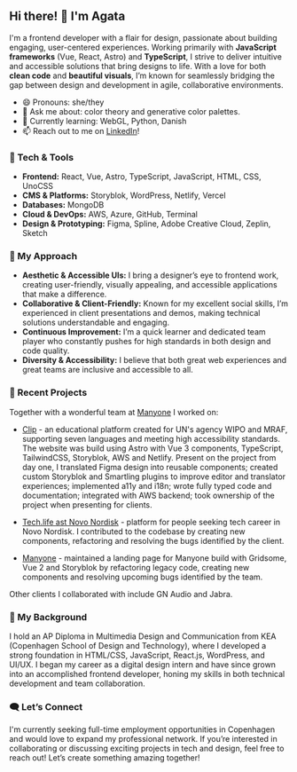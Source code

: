 ## Hi there! 👋 I'm Agata

I'm a frontend developer with a flair for design, passionate about building engaging, user-centered experiences. Working primarily with **JavaScript frameworks** (Vue, React, Astro) and **TypeScript**, I strive to deliver intuitive and accessible solutions that bring designs to life. With a love for both **clean code** and **beautiful visuals**, I’m known for seamlessly bridging the gap between design and development in agile, collaborative environments.

- 😄 Pronouns: she/they
- 💬 Ask me about: color theory and generative color palettes.
- 🌱 Currently learning: WebGL, Python, Danish
- 📫 Reach out to me on [LinkedIn](https://www.linkedin.com/in/agatalubanska/)!

### 🔧 Tech & Tools

- **Frontend:** React, Vue, Astro, TypeScript, JavaScript, HTML, CSS, UnoCSS
- **CMS & Platforms:** Storyblok, WordPress, Netlify, Vercel
- **Databases:** MongoDB
- **Cloud & DevOps:** AWS, Azure, GitHub, Terminal
- **Design & Prototyping:** Figma, Spline, Adobe Creative Cloud, Zeplin, Sketch

### 🌱 My Approach

- **Aesthetic & Accessible UIs:** I bring a designer’s eye to frontend work, creating user-friendly, visually appealing, and accessible applications that make a difference.
- **Collaborative & Client-Friendly:** Known for my excellent social skills, I’m experienced in client presentations and demos, making technical solutions understandable and engaging.
- **Continuous Improvement:** I’m a quick learner and dedicated team player who constantly pushes for high standards in both design and code quality.
- **Diversity & Accessibility:** I believe that both great web experiences and great teams are inclusive and accessible to all.

### 📂 Recent Projects

Together with a wonderful team at [Manyone](https://manyone.com/) I worked on:

- [Clip](https://goclip.org/en/) - an educational platform created for UN's agency WIPO and MRAF, supporting seven languages and meeting high accessibility standards. The website was build using Astro with Vue 3 components, TypeScript, TailwindCSS, Storyblok, AWS and Netlify. Present on the project from day one, I translated Figma design into reusable components; created custom Storyblok and Smartling plugins to improve editor and translator experiences; implemented a11y and i18n; wrote fully typed code and documentation; integrated with AWS backend; took ownership of the project when presenting for clients.

- [Tech.life ast Novo Nordisk](https://techlife.novonordisk.com/) - platform for people seeking tech career in Novo Nordisk. I contributed to the codebase by creating new components, refactoring and resolving the bugs identified by the client.

- [Manyone](https://manyone.com/) - maintained a landing page for Manyone build with Gridsome, Vue 2 and Storyblok by refactoring legacy code, creating new components and resolving upcoming bugs identified by the team.

Other clients I collaborated with include GN Audio and Jabra.

### 🚀 My Background

I hold an AP Diploma in Multimedia Design and Communication from KEA (Copenhagen School of Design and Technology), where I developed a strong foundation in HTML/CSS, JavaScript, React.js, WordPress, and UI/UX. I began my career as a digital design intern and have since grown into an accomplished frontend developer, honing my skills in both technical development and team collaboration.

### 🗨️ Let’s Connect

I'm currently seeking full-time employment opportunities in Copenhagen and would love to expand my professional network. If you’re interested in collaborating or discussing exciting projects in tech and design, feel free to reach out! Let’s create something amazing together!
